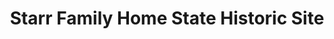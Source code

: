 ---
layout: repo
title: "Starr Family Home State Historic Site"
id: 17085
permalink: repos/17085/
---